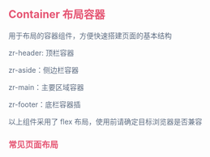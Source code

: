 <script setup>
import BaseUse from './demos/BaseUse.vue'//主色

</script>

## <font color=#e55472>Container 布局容器</font>

<font color=#5e6d82>用于布局的容器组件，方便快速搭建页面的基本结构</font>

<font color=#5e6d82>

</font>
<font color=#5e6d82>
zr-header: 顶栏容器

zr-aside：侧边栏容器

zr-main：主要区域容器

zr-footer：底栏容器插

以上组件采用了 flex 布局，使用前请确定目标浏览器是否兼容

</font>

### <font color=#e55472>常见页面布局</font>

<BaseUse/>
